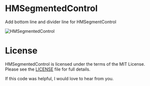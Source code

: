 HMSegmentedControl
===

Add bottom line and divider line for  HMSegmentControl

![HMSegmentedControl](https://raw.github.com/zhongyang/HMSegmentControl_Line/master/demo.png)

# License

HMSegmentedControl is licensed under the terms of the MIT License. Please see the [LICENSE](LICENSE.md) file for full details.

If this code was helpful, I would love to hear from you.
